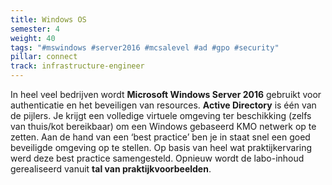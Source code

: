 ```yaml
---
title: Windows OS
semester: 4
weight: 40
tags: "#mswindows #server2016 #mcsalevel #ad #gpo #security"
pillar: connect
track: infrastructure-engineer
---
```


In heel veel bedrijven wordt **Microsoft Windows Server 2016** gebruikt voor authenticatie en het beveiligen van resources. **Active Directory** is één van de pijlers. Je krijgt een volledige virtuele omgeving ter beschikking (zelfs van thuis/kot bereikbaar) om een Windows gebaseerd KMO netwerk op te zetten. Aan de hand van een ‘best practice’ ben je in staat snel een goed beveiligde omgeving op te stellen. Op basis van heel wat praktijkervaring werd deze best practice samengesteld. Opnieuw wordt de labo-inhoud gerealiseerd vanuit **tal van praktijkvoorbeelden**.

